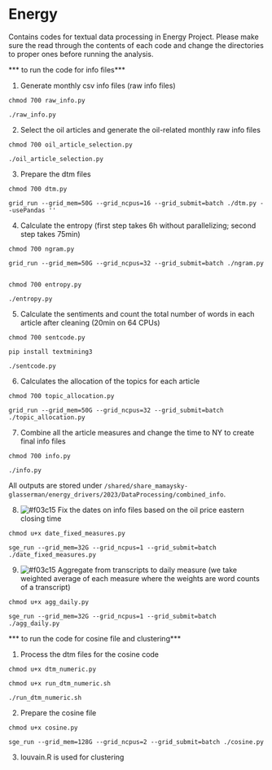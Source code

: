 # Energy

Contains codes for textual data processing in Energy Project. Please make sure the read through the contents of each code and change the directories to proper ones before running the analysis.


*** to run the code for info files***

1. Generate monthly csv info files (raw info files)
```
chmod 700 raw_info.py

./raw_info.py

```
2. Select the oil articles and generate the oil-related monthly raw info files
```
chmod 700 oil_article_selection.py

./oil_article_selection.py

```
3. Prepare the dtm files
```
chmod 700 dtm.py

grid_run --grid_mem=50G --grid_ncpus=16 --grid_submit=batch ./dtm.py --usePandas '' 

```
4.  Calculate the entropy (first step takes 6h without parallelizing; second step takes 75min)
```
chmod 700 ngram.py

grid_run --grid_mem=50G --grid_ncpus=32 --grid_submit=batch ./ngram.py


chmod 700 entropy.py

./entropy.py

```
5.  Calculate the sentiments and count the total number of words in each article after cleaning (20min on 64 CPUs)
```
chmod 700 sentcode.py

pip install textmining3

./sentcode.py

```
6.  Calculates the allocation of the topics for each article
```
chmod 700 topic_allocation.py

grid_run --grid_mem=50G --grid_ncpus=32 --grid_submit=batch ./topic_allocation.py

```
7.  Combine all the article measures and change the time to NY to create final info files
```
chmod 700 info.py

./info.py

```
All outputs are stored under `/shared/share_mamaysky-glasserman/energy_drivers/2023/DataProcessing/combined_info`.

8. ![#f03c15](https://placehold.co/15x15/f03c15/f03c15.png) Fix the dates on info files based on the oil price eastern closing time 

```
chmod u+x date_fixed_measures.py

sge_run --grid_mem=32G --grid_ncpus=1 --grid_submit=batch ./date_fixed_measures.py
```
9. ![#f03c15](https://placehold.co/15x15/f03c15/f03c15.png) Aggregate from transcripts to daily measure (we take weighted average of each measure where the weights are word counts of a transcript)

```
chmod u+x agg_daily.py

sge_run --grid_mem=32G --grid_ncpus=1 --grid_submit=batch ./agg_daily.py
```

*** to run the code for cosine file and clustering***

1. Process the dtm files for the cosine code 
```
chmod u+x dtm_numeric.py

chmod u+x run_dtm_numeric.sh

./run_dtm_numeric.sh

```
2. Prepare the cosine file
```
chmod u+x cosine.py

sge_run --grid_mem=128G --grid_ncpus=2 --grid_submit=batch ./cosine.py
```
3. louvain.R is used for clustering


